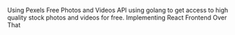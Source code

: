 Using Pexels Free Photos and Videos API using golang to get access to high quality stock photos and videos for free.
Implementing React Frontend Over That